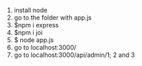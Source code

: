 1. install node
2. go to the folder with app.js
3. $npm i express
4. $npm i joi
4. $ node app.js
5. go to localhost:3000/
6. go to localhost:3000/api/admin/1; 2 and 3


